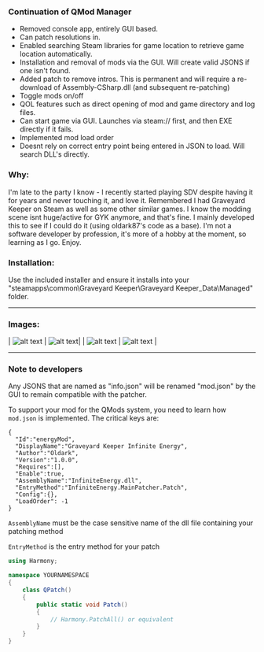 ### Continuation of QMod Manager

- Removed console app, entirely GUI based.
- Can patch resolutions in.
- Enabled searching Steam libraries for game location to retrieve game location automatically.
- Installation and removal of mods via the GUI. Will create valid JSONS if one isn't found.
- Added patch to remove intros. This is permanent and will require a re-download of Assembly-CSharp.dll (and subsequent re-patching)
- Toggle mods on/off
- QOL features such as direct opening of mod and game directory and log files.
- Can start game via GUI. Launches via steam:// first, and then EXE directly if it fails.
- Implemented mod load order
- Doesnt rely on correct entry point being entered in JSON to load. Will search DLL's directly.

### Why:

I'm late to the party I know - I recently started playing SDV despite having it for years and never touching it, and love it. Remembered I had Graveyard Keeper on Steam as well as some other similar games. I know the modding scene isnt huge/active for GYK anymore, and that's fine. I mainly developed this to see if I could do it (using oldark87's code as a base). I'm not a software developer by profession, it's more of a hobby at the moment, so learning as I go. Enjoy.

### Installation:

Use the included installer and ensure it installs into your "steamapps\common\Graveyard Keeper\Graveyard Keeper_Data\Managed" folder.
___

### Images:

| ![alt text](https://github.com/p1xel8ted/GraveyardKeeper/blob/main/QModReloaded/main_ui.png?raw=true) | ![alt text](https://github.com/p1xel8ted/GraveyardKeeper/blob/main/QModReloaded/res_ui.png?raw=true)|
| ![alt text](https://github.com/p1xel8ted/GraveyardKeeper/blob/main/QModReloaded/checklist_ui.png?raw=true) | ![alt text](https://github.com/p1xel8ted/GraveyardKeeper/blob/main/QModReloaded/about_ui.png?raw=true) |

___

### Note to developers

Any JSONS that are named as "info.json" will be renamed "mod.json" by the GUI to remain compatible with the patcher.

To support your mod for the QMods system, you need to learn how `mod.json` is implemented. The critical keys are:  

```
{
  "Id":"energyMod",
  "DisplayName":"Graveyard Keeper Infinite Energy",
  "Author":"Oldark",
  "Version":"1.0.0",
  "Requires":[],
  "Enable":true,
  "AssemblyName":"InfiniteEnergy.dll",
  "EntryMethod":"InfiniteEnergy.MainPatcher.Patch",
  "Config":{},
  "LoadOrder": -1
}
```

`AssemblyName` must be the case sensitive name of the dll file containing your patching method

`EntryMethod` is the entry method for your patch

```cs
using Harmony;

namespace YOURNAMESPACE
{
    class QPatch()
    {
        public static void Patch()
        {
            // Harmony.PatchAll() or equivalent
        }
    }
}
```
